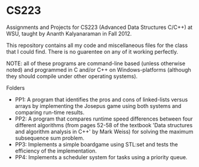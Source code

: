 # CS223
Assignments and Projects for CS223 (Advanced Data Structures C/C++) at WSU, taught by Ananth Kalyanaraman in Fall 2012.

This repository contains all my code and miscellaneous files for the class that I could find. There is no guarentee on any of it working perfectly.

NOTE: all of these programs are command-line based (unless otherwise noted) and programmed in C and/or C++ on Windows-platforms (although they should compile under other operating systems).

Folders
- PP1: A program that identifies the pros and cons of linked-lists versus arrays by implementing the Josepus game using both systems and comparing run-time results.
- PP2: A program that compares runtime speed differences between four different algorithms (from pages 52-58 of the textbook 'Data structures and algorithm analysis in C++' by Mark Weiss) for solving the maximum subsequence sum problem.
- PP3: Implements a simple boardgame using STL:set and tests the efficiency of the implementation.
- PP4: Implements a scheduler system for tasks using a priority queue.
